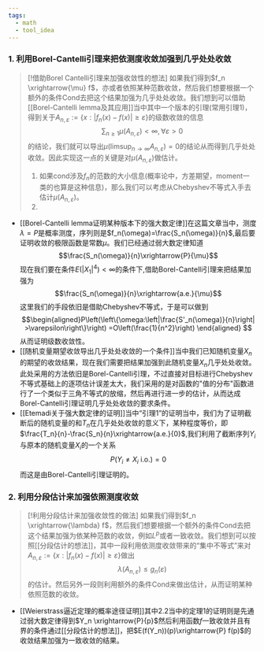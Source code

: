 ```yaml
---
tags:
  - math
  - tool_idea
---
```

### 1. 利用Borel-Cantelli引理来把依测度收敛加强到几乎处处收敛

> [!借助Borel Cantelli引理来加强收敛性的想法]
> 如果我们得到$f_n \xrightarrow{\mu} f$，亦或者依照某种范数收敛，然后我们想要根据一个额外的条件$\text{Cond}$去把这个结果加强为几乎处处收敛。我们想到可以借助[[Borel-Cantelli lemma及其应用]]当中其中一个版本的引理(常用引理1)，得到关于$A_{n,\varepsilon}:=\{x:|f_n(x)-f(x)|\geq\varepsilon\}$的级数收敛的信息$$\sum_{n\geq1}\mu(A_{n,\varepsilon})<\infty,\forall \varepsilon>0$$的结论，我们就可以导出$\mu\left(\limsup_{n\to\infty}A_{n,\varepsilon}\right)=0$的结论从而得到几乎处处收敛。因此实现这一点的关键是对$\mu(A_{n,\varepsilon})$做估计。
> 1. 如果cond涉及$f_n$的范数的大小信息(概率论中，方差期望，moment一类的也算是这种信息)，那么我们可以考虑从Chebyshev不等式入手去估计$\mu(A_{n,\varepsilon})$。
> 2. 

* [[Borel-Cantelli lemma证明某种版本下的强大数定律]]在这篇文章当中，测度$\lambda=P$是概率测度，序列则是$f_n(\omega)=\frac{S_n(\omega)}{n}$,最后要证明收敛的极限函数是常数$\mu$。我们已经通过弱大数定律知道$$\frac{S_n(\omega)}{n}\xrightarrow{P}{\mu}$$现在我们要在条件$E(|X_1|^4)<\infty$的条件下,借助Borel-Cantelli引理来把结果加强为$$\frac{S_n(\omega)}{n}\xrightarrow{a.e.}{\mu}$$这里我们的手段依旧是借助Chebyshev不等式，于是可以做到$$\begin{aligned}P\left(\left\{\omega:\left|\frac{S'_n(\omega)}{n}\right| >\varepsilon\right\}\right) =O\left(\frac{1}{n^2}\right) \end{aligned}  $$从而证明级数收敛性。
* [[随机变量期望收敛导出几乎处处收敛的一个条件]]当中我们已知随机变量$X_n$的期望的收敛结果，现在我们需要把结果加强到此随机变量$X_n$几乎处处收敛。此处采用的方法依旧是Borel-Cantelli引理，不过直接对目标进行Chebyshev不等式基础上的逐项估计误差太大，我们采用的是对函数的"值的分布"函数进行了一个类似于三角不等式的放缩，然后再进行进一步的估计，从而达成Borel-Cantelli引理证明几乎处处收敛的要求条件。
* [[Etemadi关于强大数定律的证明]]当中“引理1”的证明当中，我们为了证明截断后的随机变量的和$T_n$在几乎处处收敛的意义下，某种程度等价，即$\frac{T_n}{n}-\frac{S_n}{n}\xrightarrow{a.e.}{0}$,我们利用了截断序列$Y_i$与原本的随机变量$X_i$的一个关系$$P(Y_i\neq X_i \text{ i.o.})=0$$而这是由Borel-Cantelli引理证明的。
### 2. 利用分段估计来加强依照测度收敛

> [!利用分段估计来加强收敛性的做法]
> 如果我们得到$f_n \xrightarrow{\lambda} f$，然后我们想要根据一个额外的条件$\text{Cond}$去把这个结果加强为依某种范数的收敛，例如$L^p$或者一致收敛。我们想到可以按照[[分段估计的想法]]，其中一段利用依测度收敛带来的“集中不等式”来对$A_{n,\varepsilon}:=\{x:|f_n(x)-f(x)|\geq\varepsilon\}$做出$$\lambda(A_{n,\varepsilon})\leq g_n(\varepsilon)$$的估计。然后另外一段则利用额外的条件$\text{Cond}$来做出估计，从而证明某种依照范数的收敛。


* [[Weierstrass逼近定理的概率途径证明]]其中2.2当中的定理1的证明则是先通过弱大数定律得到$Y_n \xrightarrow{P}{p}$然后利用函数$f$一致收敛并且有界的条件通过[[分段估计的想法]]，把$E(f(Y_n))(p)\xrightarrow{P} f(p)$的收敛结果加强为一致收敛的结果。
